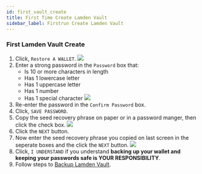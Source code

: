 ```yaml
---
id: first_vault_create
title: First Time Create Lamden Vault
sidebar_label: Firstrun Create Lamden Vault
---
```

### First Lamden Vault Create
1. Click, `Restore A WALLET`.
    ![](/img/wallet/firstrun_intro.png)
2. Enter a strong password in the `Password` box that:
    - Is 10 or more characters in length
    - Has 1 lowercase letter
    - Has 1 uppercase letter
    - Has 1 number
    - Has 1 special character
  ![](/img/wallet/firstrun_create_password.png)
3. Re-enter the password in the `Confirm Password` box.
4. Click, `SAVE PASSWORD`.
5. Copy the seed recovery phrase on paper or in a password manger, then click the check box.
    ![](/img/wallet/firstrun_gen_memoric.png)
6. Click the `NEXT` button.
7. Now enter the seed recovery phrase you copied on last screen in the seperate boxes and the click the `NEXT` button.
   ![](/img/wallet/firstrun_verify_memoric.png)
8.  Click, `I UNDERSTAND` if you understand **backing up your wallet and keeping your passwords safe is YOUR RESPONSIBILITY**.
9.  Follow steps to <u>[Backup Lamden Vault](/docs/wallet/backup_keystore)</u>.
